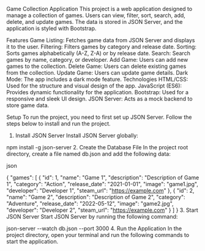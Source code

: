 Game Collection Application
This project is a web application designed to manage a collection of games. Users can view, filter, sort, search, add, delete, and update games. The data is stored in JSON Server, and the application is styled with Bootstrap.

Features
Game Listing: Fetches game data from JSON Server and displays it to the user.
Filtering: Filters games by category and release date.
Sorting: Sorts games alphabetically (A-Z, Z-A) or by release date.
Search: Search games by name, category, or developer.
Add Game: Users can add new games to the collection.
Delete Game: Users can delete existing games from the collection.
Update Game: Users can update game details.
Dark Mode: The app includes a dark mode feature.
Technologies
HTML/CSS: Used for the structure and visual design of the app.
JavaScript (ES6): Provides dynamic functionality for the application.
Bootstrap: Used for a responsive and sleek UI design.
JSON Server: Acts as a mock backend to store game data.


Setup
To run the project, you need to first set up JSON Server. Follow the steps below to install and run the project.

1. Install JSON Server
Install JSON Server globally:


npm install -g json-server
2. Create the Database File
In the project root directory, create a file named db.json and add the following data:

json

{
  "games": [
    {
      "id": 1,
      "name": "Game 1",
      "description": "Description of Game 1",
      "category": "Action",
      "release_date": "2021-01-01",
      "image": "game1.jpg",
      "developer": "Developer 1",
      "steam_url": "https://example.com"
    },
    {
      "id": 2,
      "name": "Game 2",
      "description": "Description of Game 2",
      "category": "Adventure",
      "release_date": "2022-05-12",
      "image": "game2.jpg",
      "developer": "Developer 2",
      "steam_url": "https://example.com"
    }
  ]
}
3. Start JSON Server
Start JSON Server by running the following command:


json-server --watch db.json --port 3000
4. Run the Application
In the project directory, open your terminal and run the following commands to start the application.
